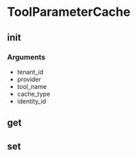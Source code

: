 # ToolParameterCache

## init
### Arguments
- tenant_id
- provider
- tool_name
- cache_type
- identity_id

## get

## set